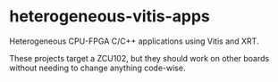 # heterogeneous-vitis-apps

Heterogeneous CPU-FPGA C/C++ applications using Vitis and XRT.

These projects target a ZCU102, but they should work on other boards without needing to change anything code-wise.
